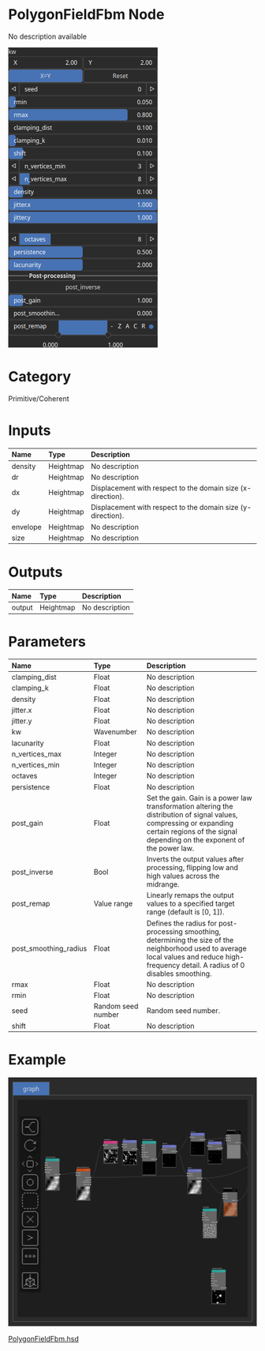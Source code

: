 
PolygonFieldFbm Node
====================


No description available



![img](../../images/nodes/PolygonFieldFbm_settings.png)


# Category


Primitive/Coherent
# Inputs

|Name|Type|Description|
| :--- | :--- | :--- |
|density|Heightmap|No description|
|dr|Heightmap|No description|
|dx|Heightmap|Displacement with respect to the domain size (x-direction).|
|dy|Heightmap|Displacement with respect to the domain size (y-direction).|
|envelope|Heightmap|No description|
|size|Heightmap|No description|

# Outputs

|Name|Type|Description|
| :--- | :--- | :--- |
|output|Heightmap|No description|

# Parameters

|Name|Type|Description|
| :--- | :--- | :--- |
|clamping_dist|Float|No description|
|clamping_k|Float|No description|
|density|Float|No description|
|jitter.x|Float|No description|
|jitter.y|Float|No description|
|kw|Wavenumber|No description|
|lacunarity|Float|No description|
|n_vertices_max|Integer|No description|
|n_vertices_min|Integer|No description|
|octaves|Integer|No description|
|persistence|Float|No description|
|post_gain|Float|Set the gain. Gain is a power law transformation altering the distribution of signal values, compressing or expanding certain regions of the signal depending on the exponent of the power law.|
|post_inverse|Bool|Inverts the output values after processing, flipping low and high values across the midrange.|
|post_remap|Value range|Linearly remaps the output values to a specified target range (default is [0, 1]).|
|post_smoothing_radius|Float|Defines the radius for post-processing smoothing, determining the size of the neighborhood used to average local values and reduce high-frequency detail. A radius of 0 disables smoothing.|
|rmax|Float|No description|
|rmin|Float|No description|
|seed|Random seed number|Random seed number.|
|shift|Float|No description|

# Example


![img](../../images/nodes/PolygonFieldFbm_hsd_example.png)

[PolygonFieldFbm.hsd](../../examples/PolygonFieldFbm.hsd)

